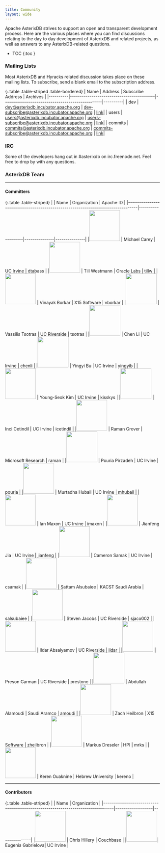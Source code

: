 ```yaml
---
title: Community
layout: wide
---
```


Apache AsterixDB strives to support an open and transparent development process. Here are the various places where you can find discussions relating to the day to day development of AsterixDB and related projects, as well as answers to any AsterixDB-related questions.

* TOC
{:toc }

### Mailing Lists
Most AsterixDB and Hyracks related discussion takes place on these mailing lists. To subscribe, send a blank email to the subscription address.

{:.table .table-striped .table-bordered}
| Name     | Address                                   | Subscribe Address                                | Archives |
|----------|-------------------------------------------|--------------------------------------------------|----------|
| dev      | dev@asterixdb.incubator.apache.org        | dev-subscribe@asterixdb.incubator.apache.org     | [link](https://mail-archives.apache.org/mod_mbox/incubator-asterixdb-dev/)|
| users    | users@asterixdb.incubator.apache.org      | users-subscribe@asterixdb.incubator.apache.org   | [link](https://mail-archives.apache.org/mod_mbox/incubator-asterixdb-users/)|
| commits  | commits@asterixdb.incubator.apache.org    | commits-subscribe@asterixdb.incubator.apache.org | [link](https://mail-archives.apache.org/mod_mbox/incubator-asterixdb-commits/)|

### IRC

Some of the developers hang out in #asterixdb on irc.freenode.net. Feel free to drop by with any questions.


### AsterixDB Team

<hr />

#### Committers

{:.table .table-striped}
|                                                                                   | Name              | Organization  | Apache ID     |
|-----------------------------------------------------------------------------------|-------------------|---------------|---------------|
|<img src="{{ site.url }}/img/team/michael_carey.jpg" width="100" height="100">     | Michael Carey     | UC Irvine     | dtabass       |
|<img src="{{ site.url }}/img/team/till_westmann.jpg"  width="100" height="100">    | Till Westmann     | Oracle Labs   | tillw         |
|<img src="{{ site.url }}/img/team/vinayak_borkar.jpg"  width="100" height="100">   | Vinayak Borkar    | X15 Software  | vborkar       |
|<img src="{{ site.url }}/img/team/vassilis_tsotras.jpg" width="100" height="100">  | Vassilis Tsotras  | UC Riverside  | tsotras       |
|<img src="{{ site.url }}/img/team/chen_li.jpg"  width="100" height="100">          | Chen Li           | UC Irvine     | chenli        |
|<img src="{{ site.url }}/img/team/yingyi_bu.jpg" width="100" height="100">         | Yingyi Bu         | UC Irvine     | yingyib       |
|<img src="{{ site.url }}/img/team/young_seok_kim.jpg" width="100" height="100">    | Young-Seok Kim    | UC Irvine     | kisskys       |
|<img src="{{ site.url }}/img/team/inci_cetindil.jpg" width="100" height="100">     | Inci Cetindil     | UC Irvine     | icetindil     |
|<img src="{{ site.url }}/img/team/raman_grover.jpg" width="100" height="100">      | Raman Grover      | Microsoft Research     | raman         |
|<img src="{{ site.url }}/img/team/pouria_pirzadeh.jpg" width="100" height="100">   | Pouria Pirzadeh   | UC Irvine     | pouria        |
|<img src="{{ site.url }}/img/team/murtadha_hubail.jpg" width="100" height="100">   | Murtadha Hubail   | UC Irvine     | mhubail       |
|<img src="{{ site.url }}/img/team/ian_maxon.jpg" width="100" height="100">         | Ian Maxon         | UC Irvine     | imaxon        |
|<img src="{{ site.url }}/img/team/jianfeng_jia.jpg"  width="100" height="100">     | Jianfeng Jia      | UC Irvine     | jianfeng      |
|<img src="{{ site.url }}/img/team/anonymous.jpg"     width="100" height="100">     | Cameron Samak     | UC Irvine     | csamak        |
|<img src="{{ site.url }}/img/team/sattam_alsubaiee.png" width="100" height="100">  | Sattam Alsubaiee  | KACST Saudi Arabia         | salsubaiee    |
|<img src="{{ site.url }}/img/team/steven_jacobs.jpg" width="100" height="100">     | Steven Jacobs     | UC Riverside  | sjaco002      |
|<img src="{{ site.url }}/img/team/ildar_absalyamov.jpg" width="100" height="100">  | Ildar Absalyamov  | UC Riverside  | ildar         |
|<img src="{{ site.url }}/img/team/anonymous.jpg" width="100" height="100">         | Preson Carman     | UC Riverside  | prestonc      |
|<img src="{{ site.url }}/img/team/abdullah_alamoudi.jpg" width="100" height="100"> | Abdullah Alamoudi | Saudi Aramco  | amoudi        |
|<img src="{{ site.url }}/img/team/zachary_heilbron.jpg"  width="100" height="100"> | Zach Heilbron     | X15 Software  | zheilbron     |
|<img src="{{ site.url }}/img/team/anonymous.jpg"  width="100" height="100">        | Markus Dreseler   | HPI           | mrks          |
|<img src="{{ site.url }}/img/team/keren_ouaknine.jpg"  width="100" height="100">   | Keren Ouaknine    | Hebrew University  | kereno        |


<hr/>

#### Contributors

{:.table .table-striped}
|                                                                                   | Name              | Organization  |
|-----------------------------------------------------------------------------------|-------------------|---------------|
|<img src="{{ site.url }}/img/team/chris_hillery.jpg" width="100" height="100">     | Chris Hillery     | Couchbase     |
|<img src="{{ site.url }}/img/team/eugenia_gabrielova.jpg" width="100" height="100">| Eugenia Gabrielova| UC Irvine     |
